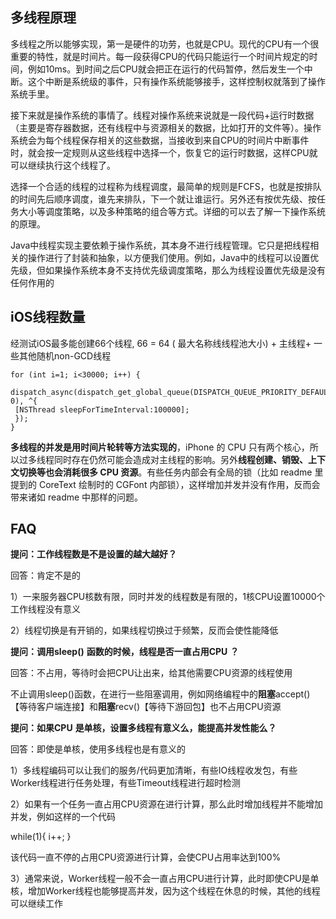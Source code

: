 ## 多线程原理

多线程之所以能够实现，第一是硬件的功劳，也就是CPU。现代的CPU有一个很重要的特性，就是时间片。每一段获得CPU的代码只能运行一个时间片规定的时间，例如10ms。到时间之后CPU就会把正在运行的代码暂停，然后发生一个中断。这个中断是系统级的事件，只有操作系统能够接手，这样控制权就落到了操作系统手里。

接下来就是操作系统的事情了。线程对操作系统来说就是一段代码+运行时数据（主要是寄存器数据，还有线程中与资源相关的数据，比如打开的文件等）。操作系统会为每个线程保存相关的这些数据，当接收到来自CPU的时间片中断事件时，就会按一定规则从这些线程中选择一个，恢复它的运行时数据，这样CPU就可以继续执行这个线程了。

选择一个合适的线程的过程称为线程调度，最简单的规则是FCFS，也就是按排队的时间先后顺序调度，谁先来排队，下一个就让谁运行。另外还有按优先级、按任务大小等调度策略，以及多种策略的组合等方式。详细的可以去了解一下操作系统的原理。

Java中线程实现主要依赖于操作系统，其本身不进行线程管理。它只是把线程相关的操作进行了封装和抽象，以方便我们使用。例如，Java中的线程可以设置优先级，但如果操作系统本身不支持优先级调度策略，那么为线程设置优先级是没有任何作用的



## iOS线程数量

经测试iOS最多能创建66个线程, 66 = 64 \( 最大名称线线程池大小\) + 主线程+ 一些其他随机non-GCD线程

```
for (int i=1; i<30000; i++) {
 dispatch_async(dispatch_get_global_queue(DISPATCH_QUEUE_PRIORITY_DEFAULT, 0), ^{
 [NSThread sleepForTimeInterval:100000];
 });
}
```

**多线程的并发是用时间片轮转等方法实现的**，iPhone 的 CPU 只有两个核心，所以过多线程同时存在仍然可能会造成对主线程的影响。另外**线程创建、销毁、上下文切换等也会消耗很多 CPU 资源**。有些任务内部会有全局的锁（比如 readme 里提到的 CoreText 绘制时的 CGFont 内部锁），这样增加并发并没有作用，反而会带来诸如 readme 中那样的问题。





## FAQ

**提问：工作线程数是不是设置的越大越好？**

回答：肯定不是的

1）一来服务器CPU核数有限，同时并发的线程数是有限的，1核CPU设置10000个工作线程没有意义

2）线程切换是有开销的，如果线程切换过于频繁，反而会使性能降低

**提问：调用sleep()** **函数的时候，线程是否一直占用CPU** **？**

回答：不占用，等待时会把CPU让出来，给其他需要CPU资源的线程使用

不止调用sleep()函数，在进行一些阻塞调用，例如网络编程中的**阻塞**accept()【等待客户端连接】和**阻塞**recv()【等待下游回包】也不占用CPU资源

**提问：如果CPU** **是单核，设置多线程有意义么，能提高并发性能么？**

回答：即使是单核，使用多线程也是有意义的

1）多线程编码可以让我们的服务/代码更加清晰，有些IO线程收发包，有些Worker线程进行任务处理，有些Timeout线程进行超时检测

2）如果有一个任务一直占用CPU资源在进行计算，那么此时增加线程并不能增加并发，例如这样的一个代码

while(1){ i++; }

该代码一直不停的占用CPU资源进行计算，会使CPU占用率达到100%

3）通常来说，Worker线程一般不会一直占用CPU进行计算，此时即使CPU是单核，增加Worker线程也能够提高并发，因为这个线程在休息的时候，其他的线程可以继续工作